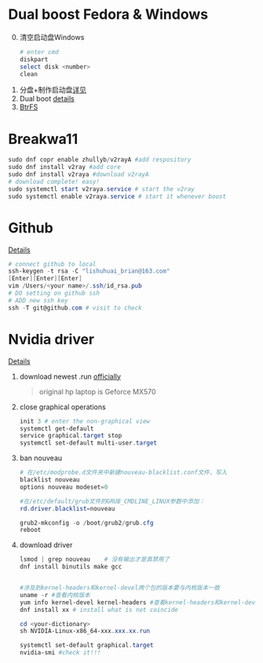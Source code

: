 # Dual boost Fedora & Windows
0. 清空启动盘Windows
   ```powershell
   # enter cmd
   diskpart
   select disk <number>
   clean
   ```
2. 分盘+制作启动盘[详见](https://zhuanlan.zhihu.com/p/363640824)
3. Dual boot [details](https://www.youtube.com/watch?v=VaIgbTOvAd0)
4. [BtrFS](https://www.youtube.com/watch?v=DQ69xiHVYbU)

# Breakwa11
```powershell
sudo dnf copr enable zhullyb/v2rayA #add respository
sudo dnf install v2ray #add core
sudo dnf install v2raya #download v2rayA
# download complete! easy!
sudo systemctl start v2raya.service # start the v2ray
sudo systemctl enable v2raya.service # start it whenever boost
```

# Github
[Details](https://blog.csdn.net/AngelDg/article/details/106629442)
```powershell
# connect github to local
ssh-keygen -t rsa -C "lishuhuai_brian@163.com"
[Enter][Enter][Enter]
vim /Users/<your name>/.ssh/id_rsa.pub
# DO setting on github ssh
# ADD new ssh key
ssh -T git@github.com # visit to check
```

# Nvidia driver
[Details](https://zhuanlan.zhihu.com/p/627426276?utm_campaign=&utm_medium=social&utm_psn=1769327088858083328&utm_source=qq)
1. download newest .run [officially](https://www.nvidia.com/download/index.aspx)
     > original hp laptop is Geforce MX570
2. close graphical operations
   ```powershell
   init 3 # enter the non-graphical view
   systemctl get-default
   service graphical.target stop
   systemctl set-default multi-user.target
   ```
3. ban nouveau
   ```powershell
   # 在/etc/modprobe.d文件夹中新建nouveau-blacklist.conf文件，写入
   blacklist nouveau 
   options nouveau modeset=0

   #在/etc/default/grub文件的GRUB_CMDLINE_LINUX参数中添加：
   rd.driver.blacklist=nouveau

   grub2-mkconfig -o /boot/grub2/grub.cfg
   reboot
   ```
4. download driver
   ```powershell
   lsmod | grep nouveau    # 没有输出才是真禁用了
   dnf install binutils make gcc


   #涉及到kernel-headers和kernel-devel两个包的版本要与内核版本一致
   uname -r #查看内核版本
   yum info kernel-devel kernel-headers #查看kernel-headers和kernel-devel的版本
   dnf install xx # install what is not coincide
   
   cd <your-dictionary>
   sh NVIDIA-Linux-x86_64-xxx.xxx.xx.run

   systemctl set-default graphical.target
   nvidia-smi #check it!!!
   ```
